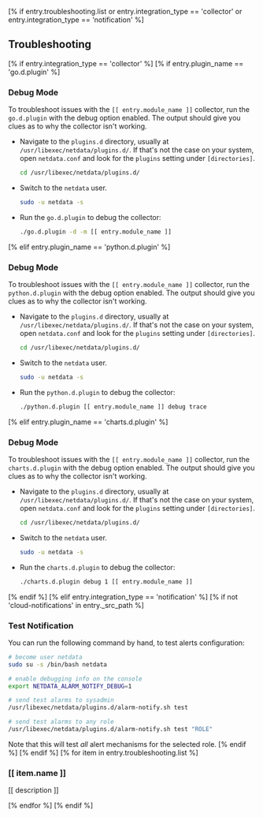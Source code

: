 [% if entry.troubleshooting.list or entry.integration_type == 'collector' or entry.integration_type == 'notification' %]
## Troubleshooting

[% if entry.integration_type == 'collector' %]
[% if entry.plugin_name == 'go.d.plugin' %]
### Debug Mode

To troubleshoot issues with the `[[ entry.module_name ]]` collector, run the `go.d.plugin` with the debug option enabled. The output
should give you clues as to why the collector isn't working.

- Navigate to the `plugins.d` directory, usually at `/usr/libexec/netdata/plugins.d/`. If that's not the case on
  your system, open `netdata.conf` and look for the `plugins` setting under `[directories]`.

  ```bash
  cd /usr/libexec/netdata/plugins.d/
  ```

- Switch to the `netdata` user.

  ```bash
  sudo -u netdata -s
  ```

- Run the `go.d.plugin` to debug the collector:

  ```bash
  ./go.d.plugin -d -m [[ entry.module_name ]]
  ```
[% elif entry.plugin_name == 'python.d.plugin' %]
### Debug Mode

To troubleshoot issues with the `[[ entry.module_name ]]` collector, run the `python.d.plugin` with the debug option enabled. The output
should give you clues as to why the collector isn't working.

- Navigate to the `plugins.d` directory, usually at `/usr/libexec/netdata/plugins.d/`. If that's not the case on
  your system, open `netdata.conf` and look for the `plugins` setting under `[directories]`.

  ```bash
  cd /usr/libexec/netdata/plugins.d/
  ```

- Switch to the `netdata` user.

  ```bash
  sudo -u netdata -s
  ```

- Run the `python.d.plugin` to debug the collector:

  ```bash
  ./python.d.plugin [[ entry.module_name ]] debug trace
  ```
[% elif entry.plugin_name == 'charts.d.plugin' %]
### Debug Mode

To troubleshoot issues with the `[[ entry.module_name ]]` collector, run the `charts.d.plugin` with the debug option enabled. The output
should give you clues as to why the collector isn't working.

- Navigate to the `plugins.d` directory, usually at `/usr/libexec/netdata/plugins.d/`. If that's not the case on
  your system, open `netdata.conf` and look for the `plugins` setting under `[directories]`.

  ```bash
  cd /usr/libexec/netdata/plugins.d/
  ```

- Switch to the `netdata` user.

  ```bash
  sudo -u netdata -s
  ```

- Run the `charts.d.plugin` to debug the collector:

  ```bash
  ./charts.d.plugin debug 1 [[ entry.module_name ]]
  ```
[% endif %]
[% elif entry.integration_type == 'notification' %]
[% if not 'cloud-notifications' in entry._src_path %]
### Test Notification

You can run the following command by hand, to test alerts configuration:

```bash
# become user netdata
sudo su -s /bin/bash netdata

# enable debugging info on the console
export NETDATA_ALARM_NOTIFY_DEBUG=1

# send test alarms to sysadmin
/usr/libexec/netdata/plugins.d/alarm-notify.sh test

# send test alarms to any role
/usr/libexec/netdata/plugins.d/alarm-notify.sh test "ROLE"
```

Note that this will test _all_ alert mechanisms for the selected role.
[% endif %]
[% endif %]
[% for item in entry.troubleshooting.list %]
### [[ item.name ]]

[[ description ]]

[% endfor %]
[% endif %]
